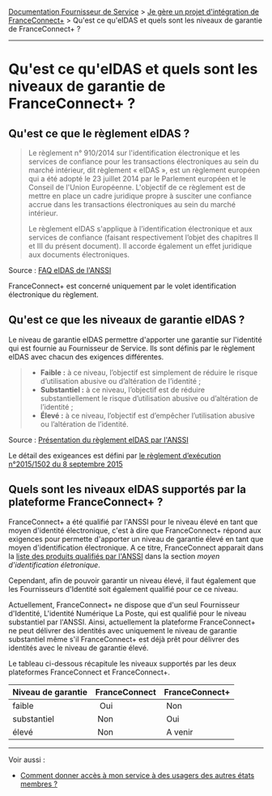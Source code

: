[Documentation Fournisseur de Service](../README.md) > [Je gère un projet d'intégration de FranceConnect+](README.md) > Qu'est ce qu'eIDAS et quels sont les niveaux de garantie de FranceConnect+ ?

---

# Qu'est ce qu'eIDAS et quels sont les niveaux de garantie de FranceConnect+ ?

## Qu'est ce que le règlement eIDAS ? 

> Le règlement n° 910/2014 sur l'identification électronique et les services de confiance pour les
transactions électroniques au sein du marché intérieur, dit règlement « eIDAS », est un règlement
européen qui a été adopté le 23 juillet 2014 par le Parlement européen et le Conseil de l'Union
Européenne. L'objectif de ce règlement est de mettre en place un cadre juridique propre à
susciter une confiance accrue dans les transactions électroniques au sein du marché intérieur. 
>
> Le règlement eIDAS s'applique à l’identification électronique et aux services de confiance
(faisant respectivement l’objet des chapitres II et III du présent document). Il accorde également
un effet juridique aux documents électroniques.

Source : [FAQ eIDAS de l'ANSSI](https://www.ssi.gouv.fr/uploads/2017/01/eidas_faq_anssi.pdf)

FranceConnect+ est concerné uniquement par le volet identification électronique du règlement. 

## Qu'est ce que les niveaux de garantie eIDAS ?

Le niveau de garantie eIDAS permettre d'apporter une garantie sur l'identité qui est fournie au Fournisseur de Service. Ils sont définis par le règlement eIDAS avec chacun des exigences différentes. 

> * **Faible :** à ce niveau, l’objectif est simplement de réduire le risque d’utilisation abusive ou d’altération de l’identité ;
> * **Substantiel :** à ce niveau, l’objectif est de réduire substantiellement le risque d’utilisation abusive ou d’altération de l’identité ;
> * **Élevé :** à ce niveau, l’objectif est d’empêcher l’utilisation abusive ou l’altération de l’identité.

Source : [Présentation du règlement eIDAS par l'ANSSI](https://www.ssi.gouv.fr/administration/reglementation/confiance-numerique/le-reglement-eidas/#:~:text=Substantiel%20%3A%20%C3%A0%20ce%20niveau%2C%20l,'alt%C3%A9ration%20de%20l'identit%C3%A9.)

Le détail des exigeances est défini par [le règlement d’exécution n°2015/1502 du 8 septembre 2015](http://eur-lex.europa.eu/legal-content/FR/TXT/PDF/?uri=CELEX:32015R1502&from=FR)

## Quels sont les niveaux eIDAS supportés par la plateforme FranceConnect+ ?

FranceConnect+ a été qualifié par l'ANSSI pour le niveau élevé en tant que moyen d'identité électronique, c'est à dire que FranceConnect+ répond aux exigences pour permette d'apporter un niveau de garantie élevé en tant que moyen d'identification électronique. A ce titre, FranceConnect apparait dans la [liste des produits qualifiés par l'ANSSI](https://www.ssi.gouv.fr/uploads/liste-produits-et-services-qualifies.pdf) dans la section *moyen d'identification életronique*.

Cependant, afin de pouvoir garantir un niveau élevé, il faut également que les Fournisseurs d'Identité soit également qualifié pour ce ce niveau. 

Actuellement, FranceConnect+ ne dispose que d'un seul Fournisseur d'Identité, L'identité Numérique La Poste, qui est qualifié pour le niveau substantiel par l'ANSSI. Ainsi, actuellement la plateforme FranceConnect+ ne peut délivrer des identités avec uniquement le niveau de garantie substantiel même s'il FranceConnect+ est déjà prêt pour délivrer des identités avec le niveau de garantie élevé. 

Le tableau ci-dessous récapitule les niveaux supportés par les deux plateformes FranceConnect et FranceConnect+. 

| Niveau de garantie | FranceConnect | FranceConnect+ |
| ------ | ------ | ------ |
| faible |  Oui | Non | 
| substantiel | Non | Oui | 
| élevé | Non | A venir |


---

Voir aussi : 

* [Comment donner accès à mon service à des usagers des autres états membres ?](./projet-fonctionnement-noeud-eidas.md)